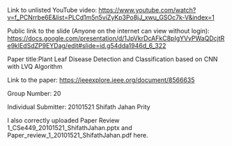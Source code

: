Link to unlisted YouTube video:
https://www.youtube.com/watch?v=f_PCNrrbe6E&list=PLCd1m5n5viZyKp3Po8jJ_xwu_GSOc7k-V&index=1




Public link to the slide (Anyone on the internet can view without login):
https://docs.google.com/presentation/d/1JpVkrDcAFkC8pIgYVvPWaQDcjtRe9klEdSdZP9EYDag/edit#slide=id.g54dda1946d_6_322

Paper title:Plant Leaf Disease Detection and Classification based on CNN with LVQ Algorithm



Link to the paper: https://ieeexplore.ieee.org/document/8566635




Group Number:
20

Individual Submitter:
20101521 Shifath Jahan Prity

I also correctly uploaded  Paper Review 1_CSe449_20101521_ShifathJahan.pptx   and Paper_review_1_20101521_ShifathJahan.pdf  here.
